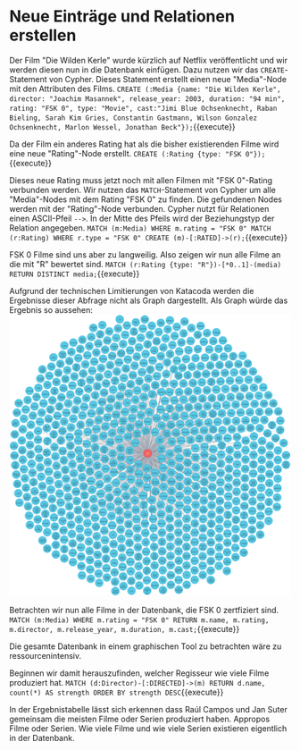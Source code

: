 # Neue Einträge und Relationen erstellen
Der Film "Die Wilden Kerle" wurde kürzlich auf Netflix veröffentlicht und wir werden diesen nun in die Datenbank einfügen.
Dazu nutzen wir das `CREATE`-Statement von Cypher.
Dieses Statement erstellt einen neue "Media"-Node mit den Attributen des Films.
`CREATE (:Media {name: "Die Wilden Kerle", director: "Joachim Masannek", release_year: 2003, duration: "94 min", rating: "FSK 0", type: "Movie", cast:"Jimi Blue Ochsenknecht, Raban Bieling, Sarah Kim Gries, Constantin Gastmann, Wilson Gonzalez Ochsenknecht, Marlon Wessel, Jonathan Beck"});`{{execute}}

Da der Film ein anderes Rating hat als die bisher existierenden Filme wird eine neue "Rating"-Node erstellt.
`CREATE (:Rating {type: "FSK 0"});`{{execute}}

Dieses neue Rating muss jetzt noch mit allen Filmen mit "FSK 0"-Rating verbunden werden.
Wir nutzen das `MATCH`-Statement von Cypher um alle "Media"-Nodes mit dem Rating "FSK 0" zu finden.
Die gefundenen Nodes werden mit der "Rating"-Node verbunden.
Cypher nutzt für Relationen einen ASCII-Pfeil `-->`.
In der Mitte des Pfeils wird der Beziehungstyp der Relation angegeben.
`MATCH (m:Media) WHERE m.rating = "FSK 0" MATCH (r:Rating) WHERE r.type = "FSK 0" CREATE (m)-[:RATED]->(r);`{{execute}}

FSK 0 Filme sind uns aber zu langweilig.
Also zeigen wir nun alle Filme an die mit "R" bewertet sind.
`MATCH (r:Rating {type: "R"})-[*0..1]-(media) RETURN DISTINCT media;`{{execute}}

Aufgrund der technischen Limitierungen von Katacoda werden die Ergebnisse dieser Abfrage nicht als Graph dargestellt.
Als Graph würde das Ergebnis so aussehen:
![Graph Darstellung der vorangegangenen Abfrage](/Neo4j/images/r-graph.png)

Betrachten wir nun alle Filme in der Datenbank, die FSK 0 zertfiziert sind.
`MATCH (m:Media) WHERE m.rating = "FSK 0" RETURN m.name, m.rating, m.director, m.release_year, m.duration, m.cast;`{{execute}}

Die gesamte Datenbank in einem graphischen Tool zu betrachten wäre zu ressourcenintensiv.

Beginnen wir damit herauszufinden, welcher Regisseur wie viele Filme produziert hat.
`MATCH (d:Director)-[:DIRECTED]->(m) RETURN d.name, count(*) AS strength ORDER BY strength DESC`{{execute}}

In der Ergebnistabelle lässt sich erkennen dass Raúl Campos und Jan Suter gemeinsam die meisten Filme oder Serien produziert haben.
Appropos Filme oder Serien. Wie viele Filme und wie viele Serien existieren eigentlich in der Datenbank.